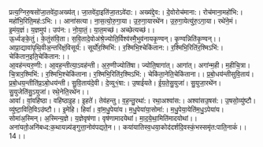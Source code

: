

  
प्रत्य॒ग्निरु॒षसो॑जा॒तवे॑दा॒अख्य॑त्। जा॒तवे॑दा॒इति॑जा॒तऽवे॑दा:। अख्य॑द्दे॒व:। दे॒वोरोच॑माना:। रोच॑माना॒महो॑भि:। महो॑भि॒रिति॒मह॑:ऽभि:।। आना॑सत्या। ना॒स॒त्यो॒रु॒गा॒या। उ॒रु॒गा॒यारथे॑न। उ॒रु॒गा॒येत्यु॑रु॒ऽगा॒या। रथे॑ने॒मं। इ॒मंय॒ज्ञं। य॒ज्ञमुप॑। उप॑न:। नो॒या॒तं॒। या॒त॒मच्छ॑। अच्छेत्यच्छ॑।।  
ऊ॒र्ध्वङ्के॒तुं। के॒तुंस॑वि॒ता। स॒वि॒तादे॒वोअ॑श्रे॒ज्योति॒र्विश्व॑स्मै॒भुव॑नायकृ॒ण्वन्। कृ॒ण्वन्निति॑कृ॒ण्वन्।। आप्रा॒द्यावा॑पृथि॒वीअ॒न्तरि॑क्षं॒विसूर्य॑:। सूर्यो॑र॒श्मिभि॑:। र॒श्मिभि॒श्चेकि॑तान:। र॒श्मिभि॒रिति॑र॒श्मिऽभि॑:। चेकि॑तान॒इति॒चेकि॑तान:।।  
आ॒वह॑न्त्यरु॒णी:। आ॒वह॒न्तीत्या॒ऽवह॑न्ती। अ॒रु॒णीज्योति॑षा। ज्योति॒षागा॑त्। आगा॑त्। अगा॑न्म॒ही। म॒हीचि॒त्रा। चि॒त्रार॒श्मिभि॑:। र॒श्मिभि॒श्चेकि॑ताना। र॒श्मिभि॒रिति॑र॒श्मिऽभि॑:। चेकि॑ता॒नेति॒चेकि॑ताना।। प्र॒बो॒धय॑न्तीसुवि॒ताय॑। प्र॒बो॒धय॒न्तीति॑प्र॒ऽबो॒धय॑न्ती। सु॒वि॒ताय॑दे॒वी। दे॒व्यु१॒॑षा:। उ॒षाई॑यते। ई॒य॒ते॒सु॒युजा॑। सु॒युजा॒रथे॑न। सु॒युजेति॑सु॒ऽयुजा॑। रथे॒नेति॒रथे॑न।।  
आवां॑। वां॒वहि॑ष्ठा। वहि॑ष्ठाइ॒ह। इ॒हते॑। तेव॑हन्तु। व॒ह॒न्तु॒रथा॑:। रथा॒अश्वा॑स:। अश्वा॑सउ॒षस॑:। उ॒षसो॒व्यु॑ष्टौ। व्यु॑ष्टा॒विति॒विऽउ॑ष्टौ।। इ॒मेहि। हिवां॑। वां॒म॒धु॒पेया॑य। म॒धु॒पेया॑या॒सोमा॑:। म॒धु॒पेया॒येति॑म॒धु॒ऽपेया॑य। सोमा॑अ॒स्मिन्। अ॒स्मिन्य॒ज्ञे। य॒ज्ञेवृष॑णा। वृष॑णामादयेथां। मा॒द॒ये॒था॒मिति॑मादयोथां।।  
अना॑यतो॒अनि॑बध्द:क॒थायन्न्य॑ङ्गुत्ता॒नोव॑पद्यते॒न।। कया॑यातिस्व॒धया॒कोद॑दर्शदि॒वस्कं॒भस्समृ॑त:पाति॒नाकं॑।। 14।।  
